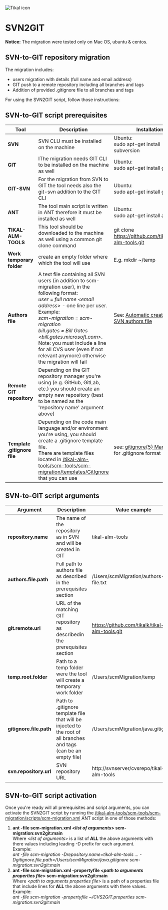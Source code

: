 ![Tikal icon](http://tikalk.com/sites/all/themes/sasson/tikal/logo.png)
# SVN2GIT
**Notice:** The migration were tested only on Mac OS, ubuntu & centos.

## SVN-to-GIT repository migration

The migration includes:

* users migration with details (full name and email address)
* GIT push to a remote repository including all branches and tags
* Addition of provided .gitignore file to all branches and tags

For using the SVN2GIT script, follow those instructions:

## SVN-to-GIT script prerequisites

**Tool** | **Description** | **Installation**
------------ | ------------- | ------------
**SVN** | SVN CLU must be installed on the machine | Ubuntu:<br/>sudo apt-get install subversion | sudo yum install subversion
**GIT** | IThe migration needs GIT CLI to be installed on the machine as well | Ubuntu:<br/>sudo apt-get install git | sudo yum install git
**GIT-SVN** | For the migration from SVN to GIT the tool needs also the git-svn addition to the GIT CLI | Ubuntu:<br/>sudo apt-get install git-svn | sudo yum install git-svn
**ANT** | The tool main script is written in ANT therefore it must be installed as well | Ubuntu:<br/>sudo apt-get install ant | sudo yum install ant
**TIKAL-ALM-TOOLS** | This tool should be downloaded to the machine as well using a common git clone command | git clone https://github.com/tikalk/tikal-alm-tools.git
**Work temporary folder** | create an empty folder where which the tool will use |  E.g. mkdir ~/temp
**Authors file** | A text file containing all SVN users (in addition to scm-migration user), in the following format:<br/>*user* = *full name* <*email address*> - one line per user.<br/>Example:*<br/>scm-migration = scm-migration <scm-migration><br/>bill.gates = Bill Gates <bill.gates.microsoft.com>*.<br/>Note: you must include a line for all CVS user (even if not relevant anymore) otherwise the migration will fail | See: [Automatic creation of SVN authors file](https://github.com/tikalk/tikal-alm-tools/tree/master/scm-tools/scm-migration/manual/SVN2AUTHORS) 
**Remote GIT repository** | Depending on the GIT repository manager you're using (e.g. GitHub, GitLab, etc.) you should create an empty new repository (best to be named as the 'repository name' argument above)
**Template .gitignore file** | Depending on the code main language and/or environment you're using, you should create a .gitignore template file.<br/>There are template files located in [/tikal-alm-tools/scm-tools/scm-migration/templates/GitIgnore](https://github.com/tikalk/tikal-alm-tools/tree/master/scm-tools/scm-migration/templates/GitIgnore) that you can use| see: [gitignore(5) Manual Page](http://git-scm.com/docs/gitignore) for .gitignore format |
## SVN-to-GIT script arguments
**Argument** | **Description** | **Value example**
------------ | ------------- | ------------
**repository.name** | The name of the repository as in SVN and will be created in GIT | tikal-alm-tools
**authors.file.path** | Full path to authors file as described in the prerequisites section | /Users/scmMigration/authors-file.txt
**git.remote.uri** | URL of the matching GIT repository as describedin the prerequisites section | https://github.com/tikalk/tikal-alm-tools.git
**temp.root.folder** | Path to a temp folder were the tool will create a temporary work folder | /Users/scmMigration/temp
**gitignore.file.path** | Path to .gitignore template file that will be injected to the root of all branches and tags (can be an empty file) | /Users/scmMigration/java.gitignore
**svn.repository.url** | SVN repository URL | http://svnserver/cvsrepo/tikal-alm-tools

## SVN-to-GIT script activation
Once you're ready will all prerequisites and script arguments, you can activate the SVN2GIT script by running the [/tikal-alm-tools/scm-tools/scm-migration/scripts/scm-migration.xml](https://github.com/tikalk/tikal-alm-tools/blob/master/scm-tools/scm-migration/scripts/scm-migration.xml) ANT script in one of those methods:

1. **ant -file scm-migration.xml <*list of arguments*> scm-migration:svn2git:main**<br/>Where <*list of arguments*> is a list of **ALL** the above arguments with there values including leading -D prefix for each argument.<br/>Example:<br/>*ant -file scm-migration -Drepository.name=tikal-alm-tools ... -Dgitignore.file.path=/Users/scmMigration/java.gitignore scm-migration:svn2git:main*
2. **ant -file scm-migration.xml -propertyfile <*path to arguments properties file*> scm-migration:svn2git:main**<br/>Where <*path to arguments properties file*> is a path of a properties file that include lines for **ALL** the above arguments with there values.<br/>Example:<br/>*ant -file scm-migration -propertyfile ~/CVS2GIT.properties scm-migration:svn2git:main*
 

 
